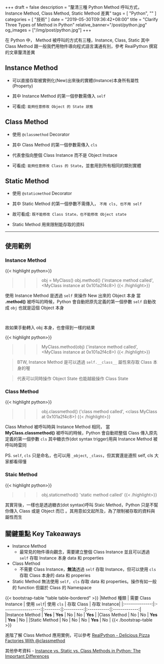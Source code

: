 +++
draft = false
description = "釐清三種 Python Method 呼叫方式，Instance Method, Class Method, Static Method 差異"
tags = [ "Python", "" ]
categories = [ "技術" ]
date = "2019-05-30T09:36:42+08:00"
title = "Clarify Three Types of Method in Python"
relative_banner="/post/python.jpg"
og_images = ["/img/post/python.jpg"]
+++

在 Python 中， Method 被呼叫的方式有三種，Instance, Class, Static 
其中 Class Method 跟一般我們用物件導向程式語言溝通有別，參考 RealPython 撰寫的文章釐清差異
<!--more-->
## Instance Method
- 可以直接存取被實例化(New)出來後的實體(Instance)本身所有屬性(Property)

- 其中 Instance Method 的第一個參數需傳入 `self`

- 可看成: `能夠任意修改 Object 的 State 狀態`

## Class Method
- 使用 `@classmethod` Decorator

- 其中 Class Method 的第一個參數需傳入 `cls`

- 代表會指向整個 Class Instance 而不是 Object Instace

- 可看成: `能夠任意修改 Class 的 State`，並套用到所有相同的類別實體

## Static Method

- 使用 `@staticmethod` Decorator

- 其中 Static Method 的第一個參數不需傳入， `不用 cls, 也不用 self`

- 故可看成: `既不能修改 Class State，也不能修改 Object state`

- Static Method 用來限制能存取的資料

----

## 使用範例

### Instance Method 

{{< highlight python>}}
>>> obj = MyClass()
>>> obj.method()
('instance method called', <MyClass instance at 0x101a2f4c8>)
{{< /highlight>}}

使用 Instance Method 是透過 `self` 來操作 New 出來的 Object 本身
當 __.method()__ 被呼叫的時候，Python 會自動把原先定義的第一個參數 `self` 自動改成 `obj` 也就是這個 Object 本身

<br>

故如果手動轉入 obj 本身，也會得到一樣的結果

{{< highlight python>}}
>>> MyClass.method(obj)
('instance method called', <MyClass instance at 0x101a2f4c8>)
{{< /highlight>}}

> BTW, Instance Method 是可以透過 `self.__class__` 屬性來存取 Class 本身的喔

> 代表可以同時操作 Object State 也能越級操作 Class State


### Class Method

{{< highlight python>}}
>>> obj.classmethod()
('class method called', <class MyClass at 0x101a2f4c8>)
{{< /highlight>}}

Class Mtehod 被呼叫時與 Instance Method 相同， 當 __MyClass.classmethod()__ 被呼叫的時候，Python 會自動把整個 Class 傳入原先定義的第一個參數 `cls`
其中糖衣作(dot syntax trigger)用與 Instance Method 被呼叫時雷同

PS. `self`, `cls` 只是命名，也可以用 `_object`, `_class`，但其實還是遵照 self, cls 大家都看得懂


### Staic Method

{{< highlight python>}}
>>> obj.staticmethod()
'static method called'
{{< /highlight>}}
 
其實背後，一樣也是透過糖衣(dot syntax)呼叫 Staic Method，Python 只是不幫你傳入 Class 或是 Object 而已
。其用意如文起所及，為了限制被存取的資料與屬性而生


## 關鍵重點 Key Takeaways
- Instance Method 
    - 最常見的物件導向觀念，需要建立整個 Class Instance 並且可以透過 `self` 存取 Instance 本身 data 和 properties
- Class Method
    - 不需要 Class Instance，**無法**透過 `self` 存取 Instance，但可以使用 `cls` 存取 Class 本身的 data 和 properies
- Static Method 無法使用 `self, cls` 存取 data 和 properties。操作有如一般的 function 但屬於 Class 的 Namespace

{{< bootstrap-table "table table-bordered" >}}
|Method 種類     | 需要 Class Instance | 使用 `self`| 使用 `cls` | 存取 Class | 存取 Instance|
|:--------------:|:-------------------:|:--------:|:----------:|:-----------:|:-------------:|
|Instance Method | **Yes** | **Yes** | No      | No      | **Yes** |
|Class Method    |  No     | No      | **Yes** | **Yes** |  No     |
|Static Method   |  No     | No      | No      | **Yes** |  No     |
{{< /bootstrap-table >}}


進階了解 Class Method 應用實例，可以參考
[RealPython - Delicious Pizza Factories With @classmethod](https://realpython.com/instance-class-and-static-methods-demystified/#delicious-pizza-factories-with-classmethod)

其他參考資料 - [Instance vs. Static vs. Class Methods in Python: The Important Differences](https://www.makeuseof.com/tag/python-instance-static-class-methods/)
